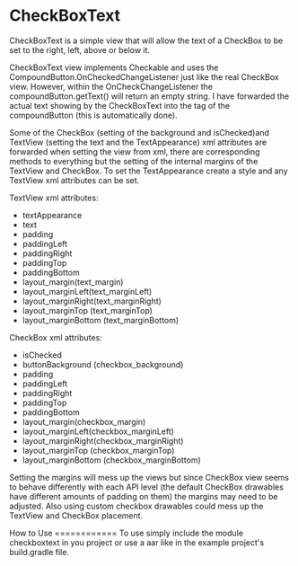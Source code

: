 CheckBoxText
============

CheckBoxText is a simple view that will allow the text of a CheckBox to be set to the right, left, above or below it.
<p>
CheckBoxText view implements Checkable and uses the CompoundButton.OnCheckedChangeListener just like the real CheckBox view. However, within the OnCheckChangeListener the compoundButton.getText() will return an empty string. I have forwarded the actual text showing by the CheckBoxText into the tag of the compoundButton (this is automatically done).
<p>
Some of the CheckBox (setting of the background and isChecked)and TextView (setting the text and the TextAppearance) xml attributes are forwarded when setting the view from xml, there are corresponding methods to everything but the setting of the internal margins of the TextView and CheckBox. To set the TextAppearance create a style and any TextView xml attributes can be set.
<p>
TextView xml attributes:
<ul>
<li>textAppearance</li>
<li>text</li>
<li>padding</li>
<li>paddingLeft</li>
<li>paddingRight</li>
<li>paddingTop</li>
<li>paddingBottom</li>
<li>layout_margin(text_margin)</li>
<li>layout_marginLeft(text_marginLeft)</li>
<li>layout_marginRight(text_marginRight)</li>
<li>layout_marginTop (text_marginTop)</li>
<li>layout_marginBottom (text_marginBottom)</li>
</ul>
<p>
CheckBox xml attributes:
<ul>
<li>isChecked</li>
<li>buttonBackground (checkbox_background)</li>
<li>padding</li>
<li>paddingLeft</li>
<li>paddingRight</li>
<li>paddingTop</li>
<li>paddingBottom</li>
<li>layout_margin(checkbox_margin)</li>
<li>layout_marginLeft(checkbox_marginLeft)</li>
<li>layout_marginRight(checkbox_marginRight)</li>
<li>layout_marginTop (checkbox_marginTop)</li>
<li>layout_marginBottom (checkbox_marginBottom)</li>
</ul>
<p>
Setting the margins will mess up the views but since CheckBox view seems to behave differently with each API level (the default CheckBox drawables have different amounts of padding on them) the margins may need to be adjusted. Also using custom checkbox drawables could mess up the TextView and CheckBox placement.
<p>
How to Use
============
To use simply include the module checkboxtext in you project or use a aar like in the example project's build.gradle file.
